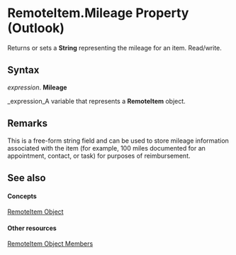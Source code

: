 
# RemoteItem.Mileage Property (Outlook)

Returns or sets a  **String** representing the mileage for an item. Read/write.


## Syntax

 _expression_. **Mileage**

 _expression_A variable that represents a  **RemoteItem** object.


## Remarks

This is a free-form string field and can be used to store mileage information associated with the item (for example, 100 miles documented for an appointment, contact, or task) for purposes of reimbursement. 


## See also


#### Concepts


 [RemoteItem Object](6302aaff-cdcf-4d86-60f1-4bed15540d9f.md)
#### Other resources


 [RemoteItem Object Members](15c0872e-88cc-9b9b-c31e-c15d6971e6e0.md)
